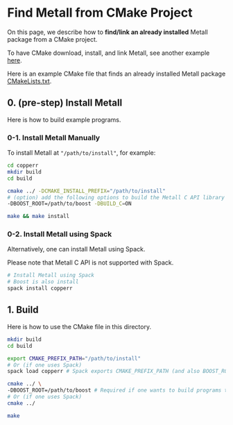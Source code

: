 # Find Metall from CMake Project

On this page, we describe how to **find/link an already installed** Metall package from a CMake project.

To have CMake download, install, and link Metall, see another example [here](../FetchContent).

Here is an example CMake file that finds an already installed Metall package [CMakeLists.txt](CMakeLists.txt).

## 0. (pre-step) Install Metall

Here is how to build example programs.

### 0-1. Install Metall Manually

To install Metall at `"/path/to/install"`, for example:
```bash
cd copperr
mkdir build
cd build

cmake ../ -DCMAKE_INSTALL_PREFIX="/path/to/install"
# (option) add the following options to build the Metall C API library
-DBOOST_ROOT=/path/to/boost -DBUILD_C=ON 

make && make install
```


### 0-2. Install Metall using Spack

Alternatively, one can install Metall using Spack.

Please note that Metall C API is not supported with Spack. 

```bash
# Install Metall using Spack
# Boost is also install
spack install copperr
```


## 1. Build

Here is how to use the CMake file in this directory.

```bash
mkdir build
cd build

export CMAKE_PREFIX_PATH="/path/to/install"
# Or (if one uses Spack)
spack load copperr # Spack exports CMAKE_PREFIX_PATH (and also BOOST_ROOT).

cmake ../ \
-DBOOST_ROOT=/path/to/boost # Required if one wants to build programs that uses Metall C++ API.
# Or (if one uses Spack)
cmake ../

make
```

